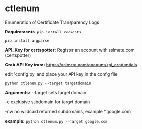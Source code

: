 # ctlenum
Enumeration of Certificate Transparency Logs

**Requirements:**
  ```pip install requests```
  
 ```pip install argparse```

**API_Key for certspotter:**
  Register an account with sslmate.com (certspotter)
  
**Grab API Key from:**
  https://sslmate.com/account/api_credentials

edit 'config.py' and place your API key in the config file

```python ctlenum.py --target targetdomain```

**Arguments:**
 --target sets target domain
 
 -e exclusive subdomain for target domain
 
 -nw no wildcard returned subdomains, example *.google.com

**example:**
   ```python ctlenum.py --target google.com```
   
